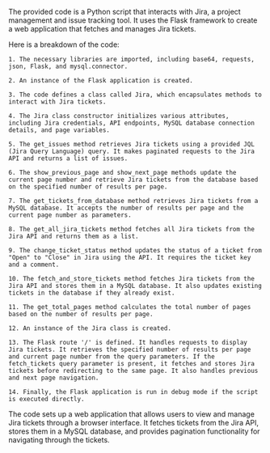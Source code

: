 The provided code is a Python script that interacts with Jira, a project management and issue tracking tool. It uses the Flask framework to create a web application that fetches and manages Jira tickets.

Here is a breakdown of the code:

    1. The necessary libraries are imported, including base64, requests, json, Flask, and mysql.connector.

    2. An instance of the Flask application is created.

    3. The code defines a class called Jira, which encapsulates methods to interact with Jira tickets.

    4. The Jira class constructor initializes various attributes, including Jira credentials, API endpoints, MySQL database connection details, and page variables.

    5. The get_issues method retrieves Jira tickets using a provided JQL (Jira Query Language) query. It makes paginated requests to the Jira API and returns a list of issues.

    6. The show_previous_page and show_next_page methods update the current page number and retrieve Jira tickets from the database based on the specified number of results per page.

    7. The get_tickets_from_database method retrieves Jira tickets from a MySQL database. It accepts the number of results per page and the current page number as parameters.

    8. The get_all_jira_tickets method fetches all Jira tickets from the Jira API and returns them as a list.

    9. The change_ticket_status method updates the status of a ticket from "Open" to "Close" in Jira using the API. It requires the ticket key and a comment.

    10. The fetch_and_store_tickets method fetches Jira tickets from the Jira API and stores them in a MySQL database. It also updates existing tickets in the database if they already exist.

    11. The get_total_pages method calculates the total number of pages based on the number of results per page.

    12. An instance of the Jira class is created.

    13. The Flask route '/' is defined. It handles requests to display Jira tickets. It retrieves the specified number of results per page and current page number from the query parameters. If the fetch_tickets query parameter is present, it fetches and stores Jira tickets before redirecting to the same page. It also handles previous and next page navigation.

    14. Finally, the Flask application is run in debug mode if the script is executed directly.

The code sets up a web application that allows users to view and manage Jira tickets through a browser interface. It fetches tickets from the Jira API, stores them in a MySQL database, and provides pagination functionality for navigating through the tickets.
